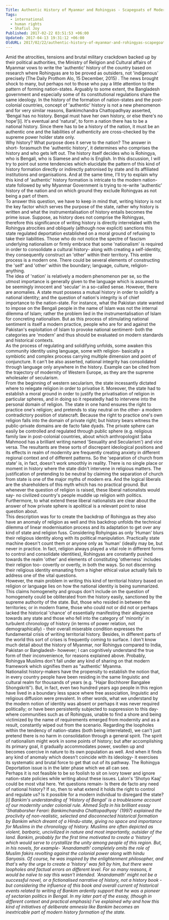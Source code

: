 ```yaml
---
Title: Authentic History of Myanmar and Rohingyas - Scapegoats of Modern Nation-State
Tags:
  - international
  - human rights
  - Shafiul Joy
Published: 2017-02-22 03:51:53 +06:00
Updated: 2017-04-13 19:31:12 +06:00
OldURL: 2017/02/22/authentic-history-of-myanmar-and-rohingyas-scapegoats-of-modern-nation-state/
---
```


<div class="_2cuy _3dgx _2vxa">Amid the atrocities, tensions and brutal military crackdown backed up by their political authorities, the Ministry of Religion and Cultural affairs of Myanmar vows to write the 'authentic' history of the country based on research where Rohingyas are to be proved as outsiders, not 'indigenous' precisely (The Daily Prothom Alo, 15 December, 2015) . The news brought shock to many, but perhaps not to those who pay a little attention to the pattern of forming nation-states. Arguably to some extent, the Bangladesh government and especially some of its constitutional regulations share the same ideology. In the history of the formation of nation-states and the post-colonial countries, concept of 'authentic' history is not a new phenomenon and for very similar reasons, Bankimchandra Chattopadhyay asserted, 'Bengal has no history. Bengal must have her own history, or else there's no hope'[i]. It's eventual and 'natural', to form a nation there has to be a national history. Since there has to be a history of the nation, it must be an authentic one and the liabilities of authenticity are cross-checked by the supreme power holder state only.</div>
<div class="_2cuy _3dgx _2vxa"></div>
<div class="_2cuy _3dgx _2vxa">Why history? What purpose does it serve to the nation? The answer in short- forasmuch the 'authentic history', it determines who comprises the history and who gets left out. The history itself decides who is Rohingya, who is Bengali, who is Siamese and who is English. In this discussion, I will try to point out some tendencies which elucidate the pattern of this kind of history formation directly or indirectly patronised by state and its affiliated institutions and organisations. And at the same time, I'll try to explain why this kind of 'authentic' history formation is intricate to the modern nation-state followed by why Myanmar Government is trying to re-write 'authentic' history of the nation and on which ground they exclude Rohingyas as not being a part of them.</div>
<div class="_2cuy _3dgx _2vxa"></div>
<div class="_2cuy _3dgx _2vxa">To answer this question, we have to keep in mind that, writing history is not the key factor which serves the purpose of the state, rather why history is written and what the instrumentalisation of history entails becomes the prime issue. Suppose, as history does not comprise the Rohingyas, therefore this significance of writing history is directly interrelated with the Rohingya atrocities and obliquely (although now explicit) sanctions this state regulated deportation established on a moral ground of refusing to take their liabilities. Those who do not notice the spectre of fascism underlying nationalism or firmly embrace that some 'nationalism' is required in order to consolidate a cultural history- along with creating a self-identity, they consequently construct an 'other' within their territory. This entire process is a modern one. There could be several elements of constructing the 'self' and 'other' within the boundary; language, culture, religion- anything.</div>
<div class="_2cuy _3dgx _2vxa"></div>
<div class="_2cuy _3dgx _2vxa">The idea of 'nation' is relatively a modern phenomenon per se, so the utmost importance is generally given to the language which is assumed to be seemingly innocent and 'secular' in a so-called sense. However, there are anomalies. A state must possess a mutual history in order to solidify a national identity; and the question of nation's integrity is of chief importance to the nation-state. For instance, what the Pakistan state wanted to impose on the Bengali people in the name of Islam was not the internal dilemma of Islam; rather the problem lied in the instrumentalisation of Islam for concreting nationalism. But as this process of stimulating national sentiment is itself a modern practice, people who are for and against the Pakistan's exploitation of Islam to provoke national sentiment- both the categories are 'modern' and thus should be evaluated on modern standards and historical contexts.</div>
<div class="_2cuy _3dgx _2vxa"></div>
<div class="_2cuy _3dgx _2vxa">As the process of regulating and solidifying unfolds, some awaken this community identity using language, some with religion- basically a symbiotic and complex process carrying multiple dimension and point of conjuncture. It can't be also asserted, national integrity has consolidated through language only anywhere in the history. Example can be cited from the trajectory of modernity of Western Europe, as they are the supreme wholesaler of secularism.</div>
<div class="_2cuy _3dgx _2vxa">From the beginning of western secularism, the state incessantly dictated where to relegate religion in order to privatise it. Moreover, the state had to establish a moral ground in order to justify the privatisation of religion in particular spheres, and in doing so it repeatedly had to intervene into the personal domain of religion. The state in one hand ensures the right to practice one's religion; and pretends to stay neutral on the other- a modern contradictory position of statecraft. Because the right to practice one's own religion falls into the domain of private right; but history bears witness the public-private domains are de facto fake dyads. The private sphere can easily be controlled and regulated through public sphere (e.g. religious family law in post-colonial countries, about which anthropologist Saba Mahmood has a brilliant writing named 'Sexuality and Secularism') and vice versa. The resultants are these sorts of discrepant ideological positions and its effects in realm of modernity are frequently creating anxiety in different regional context and of different patterns. So the 'separation of church from state' is, in fact, doesn't work smoothly in reality. There is no single place or moment in history where the state didn't intervene in religious matters. The justification of pretending to be neutral by claiming the separation of church from state is one of the major myths of modern era. And the logical liberals are the shareholders of this myth which has no practical ground. But whenever the question of religion is raised, these liberal nationalists would say- no civilized country's people muddle up religion with politics. Furthermore, to what extend these liberal nationalists are clear about the answer of how private sphere is apolitical is a relevant point to raise question about.</div>
<div class="_2cuy _3dgx _2vxa"></div>
<div class="_2cuy _3dgx _2vxa">This description was for to create the backdrop of Rohingya as they also have an anomaly of religion as well and this backdrop unfolds the technical dilemma of linear modernisation process and its adaptation to get over any kind of state and religion fuss. Considering Rohyingas as only 'Human' blurs their religious identity along with its political manipulation. Practically state machine doesn't count them or anyone only as 'human' (ideally may be, but never in practice. In fact, religion always played a vital role in different forms to control and consolidate identities), Rohingyas are constantly pushed towards the realm 'other' and elements of constituting 'otherness' includes their religion too- covertly or overtly, in both the ways. So not discerning their religious identity emanating from a higher ethical value actually fails to address one of the vital questions.</div>
<div class="_2cuy _3dgx _2vxa"></div>
<div class="_2cuy _3dgx _2vxa">However, the main problem in writing this kind of territorial history based on religion or language lies on how the national identity is being summarized. This claims homogeneity and groups don't include on the question of homogeneity could be obliterated from the history easily, sanctioned by the supreme authority of the state. But, those who resided in between the territories; or in modern frame, those who could not or did not or perhaps lacked the historical 'chance' of essentially manifesting their allegiance towards any state and those who fell into the category of 'minority' in turbulent chronology of history (in terms of power relation, not demographically) - their overall miserable condition expresses the fundamental crisis of writing territorial history. Besides, in different parts of the world this sort of crises is frequently coming to surface. I don't know much detail about the history of Myanmar, nor Rohingya compared to India, Pakistan or Bangladesh- however; I can cognitively understand the true form of their inconvenience, for reasons explained above. Probably, Rohingya Muslims don't fall under any kind of sharing on that modern framework which signifies them as "authentic' Myanma.</div>
<div class="_2cuy _3dgx _2vxa"></div>
<div class="_2cuy _3dgx _2vxa">Nationalist history-makers have the propensity to establish the notion that, in every country people have been residing in the same linguistic and cultural realm for thousands of years (e.g. "Hajar Bochhorer Bangalee Shongskriti"). But, in fact, even two hundred years ago people in this region have lived in a boundary less space where free association, linguistic and religious diffusion were prevalent. In other words, what we understand by the modern notion of identity was absent or perhaps it was never required politically; or have been persistently subjected to suppression to this day- where communities such as of Rohingyas, unable to find a shore and being victimized by the name of requirements emerged from modernity and as a result, constantly wiped out from the scenario. Regarding the loopholes within the tendency of nation-states (both being interrelated), we can't just pretend there is no harm in consolidation through a general spirit. The spirit of nationalism might work in some points of history; but after accomplishing its primary goal, it gradually accommodates power, swollen up and becomes coercive in nature to its own population as well. And when it finds any kind of anomaly which doesn't coincide with its ideology- it exercises its systematic and brutal force to get that out of its pathway. The Rohingya Deportation issue is in the later phase which we all can see.</div>
<div class="_2cuy _3dgx _2vxa"></div>
<div class="_2cuy _3dgx _2vxa">Perhaps it is not feasible to be so foolish to sit on ivory tower and ignore nation-state policies while writing about these issues. Lalon's 'Shotyo Kaaj' could be most vital here. Yet questions remain- Is there de facto any need of national history? If so, then to what extend it holds the right to control and regulate us? Is it possible for a modern individual to disregard the state?</div>
<div class="_2cuy _3dgx _2vxa"></div>
<div class="_2cuy _3dgx _2vxa"><em><span class="_4yxp">[i] Bankim's understanding of 'History of Bengal' is a troublesome account of our modernity under colonial rule. Ahmed Sofa in his brilliant essay 'Shataborsher Ferari: Bankimchandra Chattopadhyay' (1997) explained the proclivity of non-realistic, selected and disconnected historical formation by Bankim which dreamt of a Hindu-state, giving no space and importance for Muslims in the chronology of history. Muslims are often depicted as violent, barbaric, uncivilized in nature and most importantly, outsider of the land. Bankim, probably for the first time motivated to create a 'history' which would serve to crystallize the unity among people of this region. But, in his novels, for example- 'Anandamath' completely omits the role of Muslim fakirs revolting against the colonial power along with hindu Sanyasis. Of course, he was inspired by the enlightenment philosopher, and that's why the urge to create a 'history' was felt by him, but there were loopholes and factual errors on different level. For so many reasons, it would be naïve to say this wasn't intended. 'Anandamath' might not be a successful novel, or a fictionalised narrative of history, not a history book - but considering the influence of this book and overall current of historical events related to writing of Bankim ardently support that he was a pioneer of sectarian politics in Bengal. In my later part of the essay, (though in different context and practical emphasis) I've explained why and how this kind of initiatives of deliberate amnesia like Bankim becomes an inextricable part of modern history formation of the state. </span></em></div>